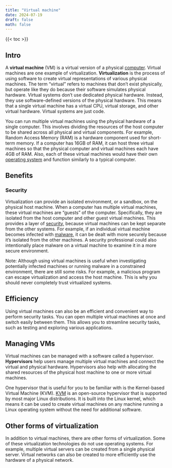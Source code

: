 ```yaml
---
title: "Virtual machine"
date: 2024-07-19
draft: false
math: false
---
```


{{< toc >}}

## Intro

A **virtual machine** (VM) is a virtual version of a physical
[computer](/computer). Virtual machines are one example of
virtualization. **Virtualization** is the process of using software to
create virtual representations of various physical machines. The term
“virtual” refers to machines that don’t exist physically, but operate
like they do because their software simulates physical hardware. Virtual
systems don’t use dedicated physical hardware. Instead, they use
software-defined versions of the physical hardware. This means that a
single virtual machine has a virtual CPU, virtual storage, and other
virtual hardware. Virtual systems are just code.

You can run multiple virtual machines using the physical hardware of a
single computer. This involves dividing the resources of the host
computer to be shared across all physical and virtual components. For
example, Random Access Memory (RAM) is a hardware component used for
short-term memory. If a computer has 16GB of RAM, it can host three
virtual machines so that the physical computer and virtual machines each
have 4GB of RAM. Also, each of these virtual machines would have their
own [operating system](/OS) and function similarly to a typical
computer.

## Benefits

### Security

Virtualization can provide an isolated environment, or a sandbox, on the
physical host machine. When a computer has multiple virtual machines,
these virtual machines are “guests” of the computer. Specifically, they
are isolated from the host computer and other guest virtual machines.
This provides a layer of [security](/security), because virtual machines
can be kept separate from the other systems. For example, if an
individual virtual machine becomes infected with [malware](/malware), it
can be dealt with more securely because it’s isolated from the other
machines. A security professional could also intentionally place malware
on a virtual machine to examine it in a more secure environment.

Note: Although using virtual machines is useful when investigating
potentially infected machines or running malware in a constrained
environment, there are still some risks. For example, a malicious
program can escape virtualization and access the host machine. This is
why you should never completely trust virtualized systems.

## Efficiency

Using virtual machines can also be an efficient and convenient way to perform security tasks. You can open multiple virtual machines at once and switch easily between them. This allows you to streamline security tasks, such as testing and exploring various applications.

## Managing VMs

Virtual machines can be managed with a software called a hypervisor.
**Hypervisors** help users manage multiple virtual machines and connect
the virtual and physical hardware. Hypervisors also help with allocating
the shared resources of the physical host machine to one or more virtual
machines.

One hypervisor that is useful for you to be familiar with is the
Kernel-based Virtual Machine (KVM). [KVM](https://www.linux-kvm.org/) is
an open-source hypervisor that is supported by most major Linux
distributions. It is built into the Linux kernel, which means it can be
used to create virtual machines on any machine running a Linux operating
system without the need for additional software.

## Other forms of virtualization

In addition to virtual machines, there are other forms of
virtualization. Some of these virtualization technologies do not use
operating systems. For example, multiple virtual servers can be created
from a single physical server. Virtual networks can also be created to
more efficiently use the hardware of a physical network.
